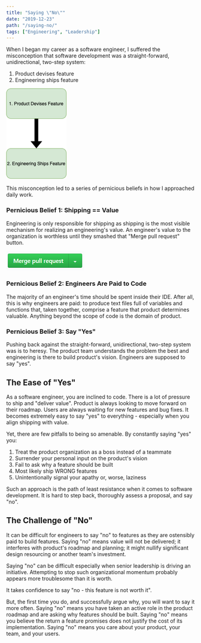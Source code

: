 ```yaml
---
title: "Saying \"No\""
date: "2019-12-23"
path: "/saying-no/"
tags: ["Engineering", "Leadership"]
---
```


When I began my career as a software engineer, I suffered the misconception that software development was a straight-forward, unidirectional, two-step system:

1. Product devises feature
2. Engineering ships feature

![the software development process](./the-software-development-process.png)

This misconception led to a series of pernicious beliefs in how I approached daily work.

### Pernicious Belief 1: Shipping == Value

Engineering is only responsible for shipping as shipping is the most visible mechanism for realizing an engineering's value. An engineer's value to the organization is worthless until they smashed that "Merge pull request" button.

![merge pull request button](./merge-button.png)

### Pernicious Belief 2: Engineers Are Paid to Code

The majority of an engineer's time should be spent inside their IDE. After all, this is why engineers are paid: to produce text files full of variables and functions that, taken together, comprise a feature that product determines valuable. Anything beyond the scope of code is the domain of product.

### Pernicious Belief 3: Say "Yes"

Pushing back against the straight-forward, unidirectional, two-step system was is to heresy. The product team understands the problem the best and engineering is there to build product's vision. Engineers are supposed to say "yes".

## The Ease of "Yes"

As a software engineer, you are inclined to code. There is a lot of pressure to ship and "deliver value". Product is always looking to move forward on their roadmap. Users are always waiting for new features and bug fixes. It becomes extremely easy to say "yes" to everything - especially when you align shipping with value.

Yet, there are few pitfalls to being so amenable. By constantly saying "yes" you:

1. Treat the product organization as a boss instead of a teammate
2. Surrender your personal input on the product's vision
3. Fail to ask why a feature should be built
4. Most likely ship WRONG features
5. Unintentionally signal your apathy or, worse, laziness

Such an approach is the path of least resistance when it comes to software development. It is hard to step back, thoroughly assess a proposal, and say "no".

## The Challenge of "No"

It can be difficult for engineers to say "no" to features as they are ostensibly paid to build features. Saying "no" means value will not be delivered; it interferes with product's roadmap and planning; it might nullify significant design resourcing or another team's investment.

Saying "no" can be difficult especially when senior leadership is driving an initiative. Attempting to stop such organizational momentum probably appears more troublesome than it is worth.

It takes confidence to say "no - this feature is not worth it".

But, the first time you do, and successfully argue why, you will want to say it more often. Saying "no" means you have taken an active role in the product roadmap and are asking why features should be built. Saying "no" means you believe the return a feature promises does not justify the cost of its implementation. Saying "no" means you care about your product, your team, and your users.
